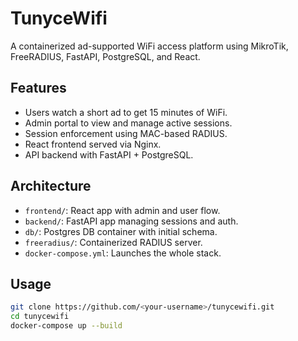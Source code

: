 # TunyceWifi

A containerized ad-supported WiFi access platform using MikroTik, FreeRADIUS, FastAPI, PostgreSQL, and React.

## Features

- Users watch a short ad to get 15 minutes of WiFi.
- Admin portal to view and manage active sessions.
- Session enforcement using MAC-based RADIUS.
- React frontend served via Nginx.
- API backend with FastAPI + PostgreSQL.

## Architecture

- `frontend/`: React app with admin and user flow.
- `backend/`: FastAPI app managing sessions and auth.
- `db/`: Postgres DB container with initial schema.
- `freeradius/`: Containerized RADIUS server.
- `docker-compose.yml`: Launches the whole stack.

## Usage

```bash
git clone https://github.com/<your-username>/tunycewifi.git
cd tunycewifi
docker-compose up --build

